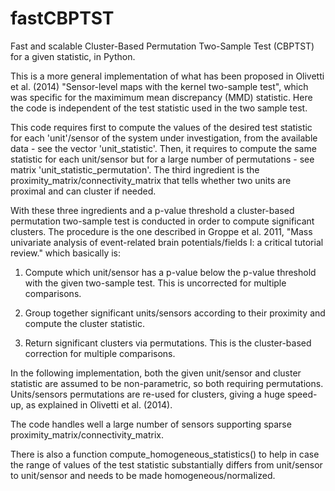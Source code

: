 # fastCBPTST

Fast and scalable Cluster-Based Permutation Two-Sample Test
(CBPTST) for a given statistic, in Python.

This is a more general implementation of what has been proposed in
Olivetti et al. (2014) "Sensor-level maps with the kernel two-sample
test", which was specific for the maximimum mean discrepancy (MMD)
statistic. Here the code is independent of the test statistic used in
the two sample test.

This code requires first to compute the values of the desired test
statistic for each 'unit'/sensor of the system under investigation,
from the available data - see the vector 'unit_statistic'. Then, it
requires to compute the same statistic for each unit/sensor but for a
large number of permutations - see matrix
'unit_statistic_permutation'. The third ingredient is the
proximity_matrix/connectivity_matrix that tells whether two units are
proximal and can cluster if needed.

With these three ingredients and a p-value threshold a cluster-based
permutation two-sample test is conducted in order to compute
significant clusters. The procedure is the one described in Groppe et
al. 2011, "Mass univariate analysis of event-related brain
potentials/fields I: a critical tutorial review." which basically is:

1) Compute which unit/sensor has a p-value below the p-value threshold
with the given two-sample test. This is uncorrected for multiple
comparisons.

2) Group together significant units/sensors according to their
proximity and compute the cluster statistic.

3) Return significant clusters via permutations. This is the
cluster-based correction for multiple comparisons.

In the following implementation, both the given unit/sensor and
cluster statistic are assumed to be non-parametric, so both requiring
permutations. Units/sensors permutations are re-used for clusters,
giving a huge speed-up, as explained in Olivetti et al. (2014).

The code handles well a large number of sensors supporting sparse
proximity_matrix/connectivity_matrix.

There is also a function compute_homogeneous_statistics() to help in
case the range of values of the test statistic substantially differs
from unit/sensor to unit/sensor and needs to be made
homogeneous/normalized.
